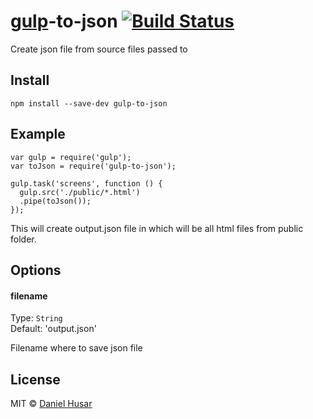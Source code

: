 # [gulp](http://gulpjs.com)-to-json [![Build Status](https://secure.travis-ci.org/danielhusar/gulp-to-json.svg?branch=master)](http://travis-ci.org/danielhusar/gulp-to-json)

Create json file from source files passed to


## Install

```
npm install --save-dev gulp-to-json
```

## Example

```
var gulp = require('gulp');
var toJson = require('gulp-to-json');

gulp.task('screens', function () {
  gulp.src('./public/*.html')
  .pipe(toJson());
});

```

This will create output.json file in which will be all html files from public folder.

## Options

#### filename

Type: `String`  
Default: 'output.json'

Filename where to save json file


## License

MIT © [Daniel Husar](https://github.com/danielhusar)
